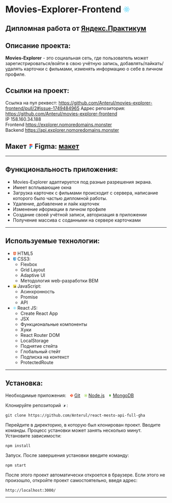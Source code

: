 # Movies-Explorer-Frontend <img src="https://raw.githubusercontent.com/devicons/devicon/1119b9f84c0290e0f0b38982099a2bd027a48bf1/icons/react/react-original.svg" alt="React" style="width: 20px;"/>

## Дипломная работа от [Яндекс.Практикум](https://practicum.yandex.ru/)

## Описание проекта:

**Movies-Explorer** - это социальная сеть, где пользователь может зарегистрироваться/войти в свою учётную запись, добавлять/лайкать/удалять карточки с фильмами, изменять информацию о себе в личном профиле.

## Ссылки на проект:

Ссылка на пул реквест: https://github.com/Anterul/movies-explorer-frontend/pull/2#issue-1749484965
Адрес репозитория: https://github.com/Anterul/movies-explorer-frontend  
IP 158.160.34.188  
Frontend https://explorer.nomoredomains.monster  
Backend https://api.explorer.nomoredomains.monster

## Макет <img src="https://raw.githubusercontent.com/devicons/devicon/1119b9f84c0290e0f0b38982099a2bd027a48bf1/icons/figma/figma-original.svg" alt="Figma" width="15px"/> Figma: [макет](https://disk.yandex.ru/d/Rld80ldaRrZnsg)

---

## Функциональность приложения:

- Movies-Explorer адаптируется под разные разрешения экрана.
- Имеет всплывающие окна
- Загрузка карточек с фильмами происходит с сервера, написание которого было частью дипломной работы.
- Удаление, добавление и лайк карточек
- Изменение иформации в личном профиле
- Создание своей учётной записи, авторизация в приложении
- Получение массива с соданными на сервере карточками

---

## Используемые технологии:

- <img src="https://raw.githubusercontent.com/devicons/devicon/1119b9f84c0290e0f0b38982099a2bd027a48bf1/icons/html5/html5-original.svg" alt="HTML5" width="10px"/> HTML5
- <img src="https://raw.githubusercontent.com/devicons/devicon/1119b9f84c0290e0f0b38982099a2bd027a48bf1/icons/css3/css3-original.svg" alt="CSS3" width="10px"/> CSS3:
  - Flexbox
  - Grid Layout
  - Adaptive UI
  - Методология web-разработки BEM
- <img src="https://raw.githubusercontent.com/devicons/devicon/1119b9f84c0290e0f0b38982099a2bd027a48bf1/icons/javascript/javascript-original.svg" alt="Javascript" width="10px"/> JavaScript:
  - Асинхронность
  - Promise
  - API
- <img src="https://raw.githubusercontent.com/devicons/devicon/1119b9f84c0290e0f0b38982099a2bd027a48bf1/icons/react/react-original.svg" alt="React" width="10px"/> React JS:
  - Create React App
  - JSX
  - Функциональные компоненты
  - Хуки
  - React Router DOM
  - LocalStorage
  - Поднятие стейта
  - Глобальный стейт
  - Подписка на контекст
  - ProtectedRoute

---

## Установка:

Необходимые приложения: &nbsp; <img src="https://raw.githubusercontent.com/devicons/devicon/1119b9f84c0290e0f0b38982099a2bd027a48bf1/icons/git/git-original.svg" alt="Git" width="10px"/> [Git](https://git-scm.com/download/win) &nbsp; <img src="https://raw.githubusercontent.com/devicons/devicon/1119b9f84c0290e0f0b38982099a2bd027a48bf1/icons/nodejs/nodejs-original.svg" alt="Node.js" width="10px"/> [Node.js](https://nodejs.org/ru/) &nbsp; <img src="https://raw.githubusercontent.com/devicons/devicon/1119b9f84c0290e0f0b38982099a2bd027a48bf1/icons/mongodb/mongodb-original.svg" alt="MongoDB" width="10px"/> [MongoDB](https://mongodb.prakticum-team.ru/try/download/community)

Клонируйте репозиторий <img src="https://raw.githubusercontent.com/devicons/devicon/1119b9f84c0290e0f0b38982099a2bd027a48bf1/icons/bash/bash-original.svg" alt="Bash" width="10px"/> :

    git clone https://github.com/Anterul/react-mesto-api-full-gha

Перейдите в директорию, в которую был клонирован проект. Вводите команды. Процесс установки может занять несколько минут.  
Установите зависимости:

    npm install

Запуск. После завершения установки введите команду:

    npm start

После этого проект автоматически откроется в браузере. Если этого не произошло, откройте проект самостоятельно, введя адрес:

    http://localhost:3000/

---
